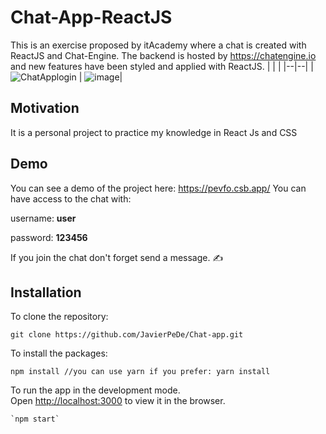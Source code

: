 # Chat-App-ReactJS

This is an exercise proposed by itAcademy where a chat is created with ReactJS and Chat-Engine.
The backend is hosted by https://chatengine.io and new features have been styled and applied with ReactJS.
|  |  |
|--|--|
| ![ChatApplogin](https://user-images.githubusercontent.com/75632114/138916021-353d3f50-6a7b-4dfe-95df-0d98ae7cc39a.PNG) |  ![image](https://user-images.githubusercontent.com/75632114/138915898-90856284-e2bf-4380-ad77-9566dcc94c17.png)|
 ## Motivation
 It is a personal project to practice my knowledge in React Js and CSS
## Demo
You can see a demo of the project here:  https://pevfo.csb.app/ 
You can have access to the chat with:

 username: **user**
 
 password: **123456**
 
  If you join the chat don't forget send a message. :writing_hand:
  
## Installation 
	
To clone the repository:

   `git clone https://github.com/JavierPeDe/Chat-app.git `
   
To install the packages:

`npm install //you can use yarn if you prefer: yarn install`

To run the app in the development mode.\
Open [http://localhost:3000](http://localhost:3000) to view it in the browser.

    `npm start`
    
